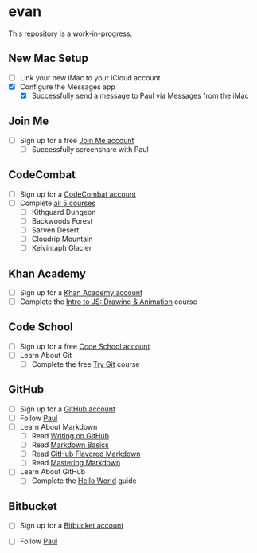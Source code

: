 # evan

This repository is a work-in-progress.

## New Mac Setup
- [ ] Link your new iMac to your iCloud account
- [x] Configure the Messages app
  - [x] Successfully send a message to Paul via Messages from the iMac

## Join Me
- [ ] Sign up for a free [Join Me account](https://www.join.me/)
  - [ ] Successfully screenshare with Paul

## CodeCombat
- [ ] Sign up for a [CodeCombat account](https://codecombat.com/)
- [ ] Complete [all 5 courses](https://codecombat.com/play)
  - [ ]  Kithguard Dungeon
  - [ ]  Backwoods Forest
  - [ ]  Sarven Desert
  - [ ]  Cloudrip Mountain
  - [ ]  Kelvintaph Glacier

## Khan Academy
- [ ] Sign up for a [Khan Academy account](https://www.khanacademy.org/)
- [ ] Complete the [Intro to JS: Drawing & Animation](https://www.khanacademy.org/computing/computer-programming/programming) course

## Code School
- [ ] Sign up for a free [Code School account](https://www.codeschool.com/)
- [ ] Learn About Git
  - [ ] Complete the free [Try Git](https://www.codeschool.com/courses/try-git) course

## GitHub
- [ ] Sign up for a [GitHub account](https://github.com/)
- [ ] Follow [Paul](https://github.com/pauljmartinez/)
- [ ] Learn About Markdown
  - [ ] Read [Writing on GitHub](https://help.github.com/categories/writing-on-github/)
  - [ ] Read [Markdown Basics](https://help.github.com/articles/markdown-basics/)
  - [ ] Read [GitHub Flavored Markdown](https://help.github.com/articles/github-flavored-markdown/)
  - [ ] Read [Mastering Markdown](https://guides.github.com/features/mastering-markdown/)
- [ ] Learn About GitHub
  - [ ] Complete the [Hello World](https://guides.github.com/activities/hello-world/) guide

## Bitbucket
- [ ] Sign up for a [Bitbucket account](https://bitbucket.org/)
- [ ] Follow [Paul](https://bitbucket.org/pauljmartinez/)


